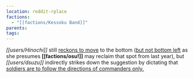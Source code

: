 ```yaml
---
location: reddit-rplace
factions:
  - "[[factions/Kessoku Band]]"
parents: 
tags: 
---
```

*[[users/Hinochi]]* still [reckons to move](https://discord.com/channels/1093664259273130084/1131230952119615600/1131577363981942834) to the bottom ([but not bottom left](https://discord.com/channels/1093664259273130084/1131230952119615600/1131577409951514755) as she presumes **[[factions/osu!]]** may reclaim that spot from last year), but *[[users/dsuzu]]* indirectly strikes down the suggestion by dictating that [soldiers are to follow the directions of commanders only.](https://discord.com/channels/1093664259273130084/1131230952119615600/1131577385758756886)
